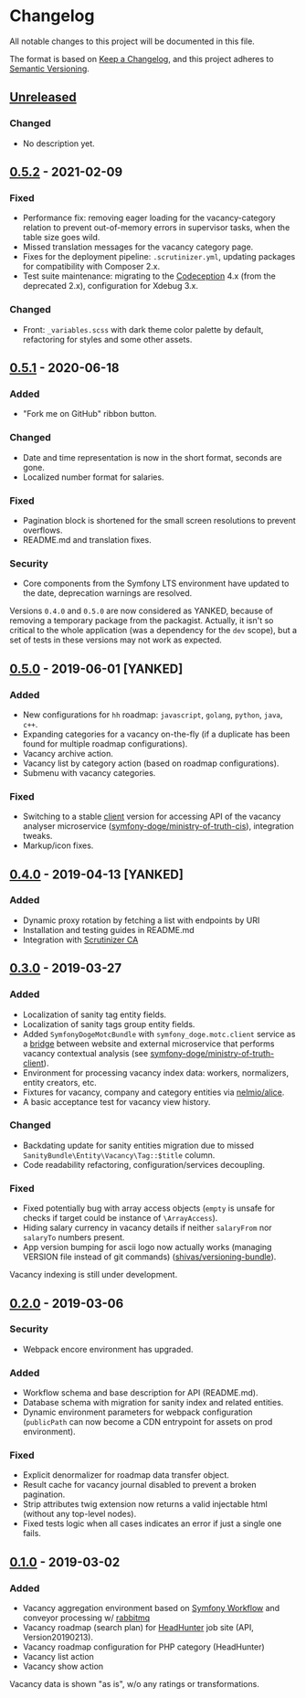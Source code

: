 
# Changelog

All notable changes to this project will be documented in this file.

The format is based on [Keep a Changelog](https://keepachangelog.com/en/1.0.0/),
and this project adheres to [Semantic Versioning](https://semver.org/spec/v2.0.0.html).

## [Unreleased]

### Changed

- No description yet.

## [0.5.2] - 2021-02-09

### Fixed

- Performance fix: removing eager loading for the vacancy-category relation to prevent out-of-memory errors in
supervisor tasks, when the table size goes wild.
- Missed translation messages for the vacancy category page.
- Fixes for the deployment pipeline: `.scrutinizer.yml`, updating packages for compatibility with Composer 2.x.
- Test suite maintenance: migrating to the [Codeception](https://github.com/Codeception/Codeception) 4.x (from the
deprecated 2.x), configuration for Xdebug 3.x.

### Changed

- Front: `_variables.scss` with dark theme color palette by default, refactoring for styles and some other assets.

## [0.5.1] - 2020-06-18

### Added

- "Fork me on GitHub" ribbon button.

### Changed

- Date and time representation is now in the short format, seconds are gone.
- Localized number format for salaries.

### Fixed

- Pagination block is shortened for the small screen resolutions to prevent overflows.
- README.md and translation fixes.

### Security
    
- Core components from the Symfony LTS environment have updated to the date, deprecation warnings are resolved.

Versions `0.4.0` and `0.5.0` are now considered as YANKED, because of removing a temporary package from the packagist.
Actually, it isn't so critical to the whole application (was a dependency for the `dev` scope), but a set of tests
in these versions may not work as expected.

## [0.5.0] - 2019-06-01 [YANKED]

### Added

- New configurations for `hh` roadmap: `javascript`, `golang`, `python`, `java`, `c++`.
- Expanding categories for a vacancy on-the-fly (if a duplicate has been found for multiple roadmap configurations).
- Vacancy archive action.
- Vacancy list by category action (based on roadmap configurations).
- Submenu with vacancy categories.

### Fixed

- Switching to a stable [client](https://github.com/symfony-doge/ministry-of-truth-client) version for accessing API
of the vacancy analyser microservice ([symfony-doge/ministry-of-truth-cis](https://github.com/symfony-doge/ministry-of-truth-cis)), integration tweaks.
- Markup/icon fixes.

## [0.4.0] - 2019-04-13 [YANKED]

### Added

- Dynamic proxy rotation by fetching a list with endpoints by URI
- Installation and testing guides in README.md
- Integration with [Scrutinizer CA](https://scrutinizer-ci.com/continuous-analysis)

## [0.3.0] - 2019-03-27

### Added

- Localization of sanity tag entity fields.
- Localization of sanity tags group entity fields.
- Added `SymfonyDogeMotcBundle` with `symfony_doge.motc.client` service 
as a [bridge](https://github.com/symfony-doge/ministry-of-truth-client/tree/0.x/src/Bridge/Symfony)
between website and external microservice that performs vacancy contextual analysis
(see [symfony-doge/ministry-of-truth-client](https://github.com/symfony-doge/ministry-of-truth-client)).
- Environment for processing vacancy index data: workers, normalizers, entity creators, etc.
- Fixtures for vacancy, company and category entities via [nelmio/alice](https://github.com/nelmio/alice).
- A basic acceptance test for vacancy view history.

### Changed

- Backdating update for sanity entities migration due to missed
`SanityBundle\Entity\Vacancy\Tag::$title` column.
- Code readability refactoring, configuration/services decoupling.

### Fixed

- Fixed potentially bug with array access objects
(`empty` is unsafe for checks if target could be instance of `\ArrayAccess`).
- Hiding salary currency in vacancy details if neither `salaryFrom` nor `salaryTo` numbers present.
- App version bumping for ascii logo now actually works
(managing VERSION file instead of git commands) ([shivas/versioning-bundle](https://github.com/shivas/versioning-bundle)).

Vacancy indexing is still under development.

## [0.2.0] - 2019-03-06

### Security

- Webpack encore environment has upgraded.

### Added

- Workflow schema and base description for API (README.md).
- Database schema with migration for sanity index and related entities.
- Dynamic environment parameters for webpack configuration 
(`publicPath` can now become a CDN entrypoint for assets on prod environment).

### Fixed

- Explicit denormalizer for roadmap data transfer object.
- Result cache for vacancy journal disabled to prevent a broken pagination.
- Strip attributes twig extension now returns a valid injectable html (without any top-level nodes).
- Fixed tests logic when all cases indicates an error if just a single one fails.

## [0.1.0] - 2019-03-02

### Added

- Vacancy aggregation environment based on [Symfony Workflow](https://symfony.com/doc/current/workflow.html) 
and conveyor processing w/ [rabbitmq](https://github.com/rabbitmq)
- Vacancy roadmap (search plan) for [HeadHunter](https://headhunter.ru) job site (API, Version20190213).
- Vacancy roadmap configuration for PHP category (HeadHunter)
- Vacancy list action
- Vacancy show action

Vacancy data is shown "as is", w/o any ratings or transformations.

[Unreleased]: https://github.com/symfony-doge/veslo/compare/0.5.2...0.x
[0.5.2]: https://github.com/symfony-doge/veslo/compare/0.5.1..0.5.2
[0.5.1]: https://github.com/symfony-doge/veslo/compare/0.5.0..0.5.1
[0.5.0]: https://github.com/symfony-doge/veslo/compare/0.4.0..0.5.0
[0.4.0]: https://github.com/symfony-doge/veslo/compare/0.3.0..0.4.0
[0.3.0]: https://github.com/symfony-doge/veslo/compare/0.2.0..0.3.0
[0.2.0]: https://github.com/symfony-doge/veslo/compare/0.1.0..0.2.0
[0.1.0]: https://github.com/symfony-doge/veslo/releases/tag/0.1.0